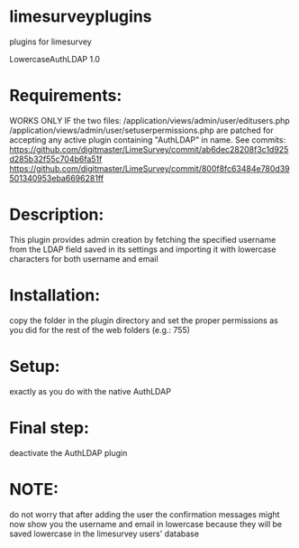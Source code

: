 # limesurveyplugins
plugins for limesurvey 

LowercaseAuthLDAP  1.0
# Requirements:
WORKS ONLY IF the two files: 
/application/views/admin/user/editusers.php
/application/views/admin/user/setuserpermissions.php 
are patched for accepting any active plugin containing "AuthLDAP" in name. See commits:
https://github.com/digitmaster/LimeSurvey/commit/ab6dec28208f3c1d925d285b32f55c704b6fa51f
https://github.com/digitmaster/LimeSurvey/commit/800f8fc63484e780d39501340953eba6696281ff
# Description: 
This plugin provides admin creation by fetching the specified username from the LDAP field saved in its settings and importing it with lowercase characters for both username and email 
# Installation:  
copy the folder in the plugin directory and set the proper permissions as you did for the rest of the web folders (e.g.: 755)
# Setup: 
exactly as you do with the native AuthLDAP
# Final step: 
deactivate the AuthLDAP plugin
# NOTE:  
do not worry that after adding the user the confirmation messages might now show you the username and email in lowercase because they will be saved lowercase in the limesurvey users' database 
